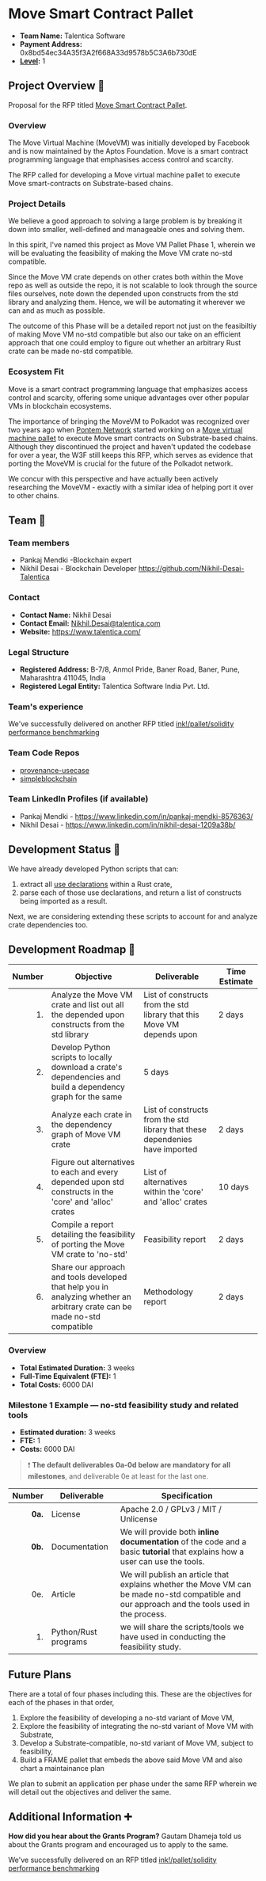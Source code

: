 # Move Smart Contract Pallet

- **Team Name:** Talentica Software
- **Payment Address:** 0x8bd54ec34A35f3A2f668A33d9578b5C3A6b730dE
- **[Level](https://github.com/w3f/Grants-Program/tree/master#level_slider-levels):** 1

## Project Overview :page_facing_up:

Proposal for the RFP titled [Move Smart Contract Pallet](https://github.com/w3f/Grants-Program/blob/master/docs/RFPs/Under%20Development/move_smart_contract_pallet.md).

### Overview

The Move Virtual Machine (MoveVM) was initially developed by Facebook and is now maintained by the Aptos Foundation. Move is a smart contract programming language that emphasises access control and scarcity.

The RFP called for developing a Move virtual machine pallet to execute Move smart-contracts on Substrate-based chains.

### Project Details

We believe a good approach to solving a large problem is by breaking it down into smaller, well-defined and manageable ones and solving them.

In this spirit, I've named this project as Move VM Pallet Phase 1, wherein we will be evaluating the feasibility of making the Move VM crate no-std compatible.

Since the Move VM crate depends on other crates both within the Move repo as well as outside the repo, it is not scalable to look through the source files ourselves, note down the depended upon constructs from the std library and analyzing them. Hence, we will be automating it wherever we can and as much as possible.

The outcome of this Phase will be a detailed report not just on the feasibiltiy of making Move VM no-std compatible but also our take on 
an efficient approach that one could employ to figure out whether an arbitrary Rust crate can be made no-std compatible.

### Ecosystem Fit

Move is a smart contract programming language that emphasizes access control and scarcity, offering some unique advantages over other popular VMs in blockchain ecosystems.

The importance of bringing the MoveVM to Polkadot was recognized over two years ago when [Pontem Network](https://pontem.network/) started working on a [Move virtual machine pallet](https://github.com/pontem-network/pontem/tree/master/pallets/sp-mvm) to execute Move smart contracts on Substrate-based chains. Although they discontinued the project and haven't updated the codebase for over a year, the W3F still keeps this RFP, which serves as evidence that porting the MoveVM is crucial for the future of the Polkadot network.

We concur with this perspective and have actually been actively researching the MoveVM - exactly with a similar idea of helping port it over to other chains.

## Team :busts_in_silhouette:

### Team members

- Pankaj Mendki -Blockchain expert
- Nikhil Desai - Blockchain Developer https://github.com/Nikhil-Desai-Talentica

### Contact

- **Contact Name:** Nikhil Desai
- **Contact Email:** Nikhil.Desai@talentica.com
- **Website:** https://www.talentica.com/

### Legal Structure

- **Registered Address:** B-7/8, Anmol Pride, Baner Road, Baner, Pune, Maharashtra 411045, India
- **Registered Legal Entity:** Talentica Software India Pvt. Ltd.

### Team's experience

We've successfully delivered on another RFP titled [ink!/pallet/solidity performance benchmarking](https://github.com/w3f/Grants-Program/blob/master/docs/RFPs/Under%20Development/implementation-benchmarking.md)

### Team Code Repos

- [provenance-usecase](https://github.com/TalenticaSoftware/provenance-usecase)
- [simpleblockchain](https://github.com/Talentica/simpleblockchain)

### Team LinkedIn Profiles (if available)

- Pankaj Mendki - https://www.linkedin.com/in/pankaj-mendki-8576363/
- Nikhil Desai - https://www.linkedin.com/in/nikhil-desai-1209a38b/

## Development Status :open_book:

We have already developed Python scripts that can:
  1. extract all [use declarations](https://doc.rust-lang.org/reference/items/use-declarations.html) within a Rust crate,
  2. parse each of those use declarations, and return a list of constructs being imported as a result.

Next, we are considering extending these scripts to account for and analyze crate dependencies too.

## Development Roadmap :nut_and_bolt:

| Number | Objective | Deliverable | Time Estimate |
| -----: | ----------- | ------------- | ----------- |
| 1. | Analyze the Move VM crate and list out all the depended upon constructs from the std library | List of constructs from the std library that this Move VM depends upon | 2 days |
| 2. | Develop Python scripts to locally download a crate's dependencies and build a dependency graph for the same | 5 days |
| 3. | Analyze each crate in the dependency graph of Move VM crate | List of constructs from the std library that these dependenies have imported | 2 days |
| 4. | Figure out alternatives to each and every depended upon std constructs in the 'core' and 'alloc' crates | List of alternatives within the 'core' and 'alloc' crates | 10 days |
| 5. | Compile a report detailing the feasibility of porting the Move VM crate to 'no-std' | Feasibility report | 2 days |
| 6. | Share our approach and tools developed that help you in analyzing whether an arbitrary crate can be made no-std compatible | Methodology report | 2 days |

### Overview

- **Total Estimated Duration:** 3 weeks
- **Full-Time Equivalent (FTE):**  1
- **Total Costs:** 6000 DAI

### Milestone 1 Example — no-std feasibility study and related tools

- **Estimated duration:** 3 weeks
- **FTE:**  1
- **Costs:** 6000 DAI

> :exclamation: **The default deliverables 0a-0d below are mandatory for all milestones**, and deliverable 0e at least for the last one. 

| Number | Deliverable | Specification |
| -----: | ----------- | ------------- |
| **0a.** | License | Apache 2.0 / GPLv3 / MIT / Unlicense |
| **0b.** | Documentation | We will provide both **inline documentation** of the code and a basic **tutorial** that explains how a user can use the tools.  |
| 0e. | Article | We will publish an article that explains whether the Move VM can be made no-std compatible and our approach and the tools used in the process. |
| 1. | Python/Rust programs | we will share the scripts/tools we have used in conducting the feasibility study. |

## Future Plans

There are a total of four phases including this.
These are the objectives for each of the phases in that order,
  1. Explore the feasibility of developing a no-std variant of Move VM,
  2. Explore the feasibility of integrating the no-std variant of Move VM with Substrate,
  3. Develop a Substrate-compatible, no-std variant of Move VM, subject to feasibility,
  4. Build a FRAME pallet that embeds the above said Move VM and also chart a maintainance plan

We plan to submit an application per phase under the same RFP wherein we will detail out the objectives and deliver the same.

## Additional Information :heavy_plus_sign:

**How did you hear about the Grants Program?** Gautam Dhameja told us about the Grants program and encouraged us to apply to the same.

We've successfully delivered on an RFP titled [ink!/pallet/solidity performance benchmarking](https://github.com/w3f/Grant-Milestone-Delivery/commit/27d653ac65a35feb410a1d0ee805469321ab4120)
